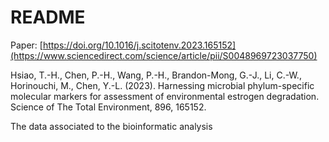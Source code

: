 # README
Paper: [https://doi.org/10.1016/j.scitotenv.2023.165152](https://www.sciencedirect.com/science/article/pii/S0048969723037750)

Hsiao, T.-H., Chen, P.-H., Wang, P.-H., Brandon-Mong, G.-J., Li, C.-W., Horinouchi, M., Chen, Y.-L. (2023). Harnessing microbial phylum-specific molecular markers for assessment of environmental estrogen degradation. Science of The Total Environment, 896, 165152. 

The data associated to the bioinformatic analysis
